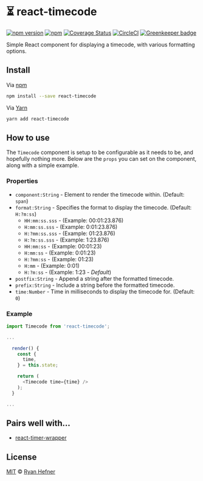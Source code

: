 # ⏳ react-timecode

[![npm version](https://badge.fury.io/js/react-timecode.svg)](https://badge.fury.io/js/clean-react-props)
[![npm](https://img.shields.io/npm/l/express.svg)](LICENSE)
[![Coverage Status](https://coveralls.io/repos/github/ryanhefner/react-timecode/badge.svg?branch=master)](https://coveralls.io/github/ryanhefner/react-timecode?branch=master)
[![CircleCI](https://circleci.com/gh/ryanhefner/react-timecode.svg?style=shield)](https://circleci.com/gh/ryanhefner/react-timecode)
[![Greenkeeper badge](https://badges.greenkeeper.io/ryanhefner/react-timecode.svg)](https://greenkeeper.io/)

Simple React component for displaying a timecode, with various formatting options.

## Install

Via [npm](https://npmjs.com/package/react-timecode)

```sh
npm install --save react-timecode
```

Via [Yarn](https://yarn.fyi/react-timecode)

```sh
yarn add react-timecode
```

## How to use

The `Timecode` component is setup to be configurable as it needs to be, and hopefully
nothing more. Below are the `props` you can set on the component, along with a
simple example.

### Properties

* `component:String` - Element to render the timecode within. (Default: `span`)
* `format:String` - Specifies the format to display the timecode. (Default: `H:?m:ss`)
  * `HH:mm:ss.sss` - (Example: 00:01:23.876)
  * `H:mm:ss.sss` - (Example: 0:01:23.876)
  * `H:?mm:ss.sss` - (Example: 01:23.876)
  * `H:?m:ss.sss` - (Example: 1:23.876)
  * `HH:mm:ss` - (Example: 00:01:23)
  * `H:mm:ss` - (Example: 0:01:23)
  * `H:?mm:ss` - (Example: 01:23)
  * `H:mm` - (Example: 0:01)
  * `H:?m:ss` - (Example: 1:23 - _Default_)
* `postfix:String` - Append a string after the formatted timecode.
* `prefix:String` - Include a string before the formatted timecode.
* `time:Number` - Time in milliseconds to display the timecode for. (Default: `0`)

### Example

```js
import Timecode from 'react-timecode';

...

  render() {
    const {
      time,
    } = this.state;

    return (
      <Timecode time={time} />
    );
  }

...

```

## Pairs well with...

* [react-timer-wrapper](https://github.com/ryanhefner/react-timer-wrapper)

## License

[MIT](LICENSE) © [Ryan Hefner](https://www.ryanhefner.com)

